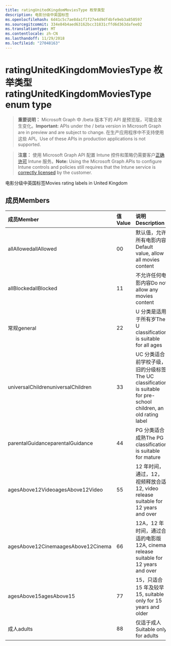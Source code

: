 ```yaml
---
title: ratingUnitedKingdomMoviesType 枚举类型
description: 电影分级中英国标签
ms.openlocfilehash: 6d41c5c7ae8da1f1f27e4d9df4bfe9eb3a850597
ms.sourcegitcommit: 334e84b4aed63162bcc31831cffd6d363dafee02
ms.translationtype: MT
ms.contentlocale: zh-CN
ms.lasthandoff: 11/29/2018
ms.locfileid: "27048163"
---
```

# <a name="ratingunitedkingdommoviestype-enum-type"></a><span data-ttu-id="2ebf0-103">ratingUnitedKingdomMoviesType 枚举类型</span><span class="sxs-lookup"><span data-stu-id="2ebf0-103">ratingUnitedKingdomMoviesType enum type</span></span>

> <span data-ttu-id="2ebf0-104">**重要说明：** Microsoft Graph 中 /beta 版本下的 API 是预览版，可能会发生变化。</span><span class="sxs-lookup"><span data-stu-id="2ebf0-104">**Important:** APIs under the / beta version in Microsoft Graph are in preview and are subject to change.</span></span> <span data-ttu-id="2ebf0-105">在生产应用程序中不支持使用这些 API。</span><span class="sxs-lookup"><span data-stu-id="2ebf0-105">Use of these APIs in production applications is not supported.</span></span>

> <span data-ttu-id="2ebf0-106">**注意：** 使用 Microsoft Graph API 配置 Intune 控件和策略仍需要客户[正确许可](https://go.microsoft.com/fwlink/?linkid=839381) Intune 服务。</span><span class="sxs-lookup"><span data-stu-id="2ebf0-106">**Note:** Using the Microsoft Graph APIs to configure Intune controls and policies still requires that the Intune service is [correctly licensed](https://go.microsoft.com/fwlink/?linkid=839381) by the customer.</span></span>

<span data-ttu-id="2ebf0-107">电影分级中英国标签</span><span class="sxs-lookup"><span data-stu-id="2ebf0-107">Movies rating labels in United Kingdom</span></span>
## <a name="members"></a><span data-ttu-id="2ebf0-108">成员</span><span class="sxs-lookup"><span data-stu-id="2ebf0-108">Members</span></span>
|<span data-ttu-id="2ebf0-109">成员</span><span class="sxs-lookup"><span data-stu-id="2ebf0-109">Member</span></span>|<span data-ttu-id="2ebf0-110">值</span><span class="sxs-lookup"><span data-stu-id="2ebf0-110">Value</span></span>|<span data-ttu-id="2ebf0-111">说明</span><span class="sxs-lookup"><span data-stu-id="2ebf0-111">Description</span></span>|
|:---|:---|:---|
|<span data-ttu-id="2ebf0-112">allAllowed</span><span class="sxs-lookup"><span data-stu-id="2ebf0-112">allAllowed</span></span>|<span data-ttu-id="2ebf0-113">0</span><span class="sxs-lookup"><span data-stu-id="2ebf0-113">0</span></span>|<span data-ttu-id="2ebf0-114">默认值，允许所有电影内容</span><span class="sxs-lookup"><span data-stu-id="2ebf0-114">Default value, allow all movies content</span></span>|
|<span data-ttu-id="2ebf0-115">allBlocked</span><span class="sxs-lookup"><span data-stu-id="2ebf0-115">allBlocked</span></span>|<span data-ttu-id="2ebf0-116">1</span><span class="sxs-lookup"><span data-stu-id="2ebf0-116">1</span></span>|<span data-ttu-id="2ebf0-117">不允许任何电影内容</span><span class="sxs-lookup"><span data-stu-id="2ebf0-117">Do not allow any movies content</span></span>|
|<span data-ttu-id="2ebf0-118">常规</span><span class="sxs-lookup"><span data-stu-id="2ebf0-118">general</span></span>|<span data-ttu-id="2ebf0-119">2</span><span class="sxs-lookup"><span data-stu-id="2ebf0-119">2</span></span>|<span data-ttu-id="2ebf0-120">U 分类是适用于所有岁</span><span class="sxs-lookup"><span data-stu-id="2ebf0-120">The U classification is suitable for all ages</span></span>|
|<span data-ttu-id="2ebf0-121">universalChildren</span><span class="sxs-lookup"><span data-stu-id="2ebf0-121">universalChildren</span></span>|<span data-ttu-id="2ebf0-122">3</span><span class="sxs-lookup"><span data-stu-id="2ebf0-122">3</span></span>|<span data-ttu-id="2ebf0-123">UC 分类适合前学校子级，旧的分级标签</span><span class="sxs-lookup"><span data-stu-id="2ebf0-123">The UC classification is suitable for pre-school children, an old rating label</span></span>|
|<span data-ttu-id="2ebf0-124">parentalGuidance</span><span class="sxs-lookup"><span data-stu-id="2ebf0-124">parentalGuidance</span></span>|<span data-ttu-id="2ebf0-125">4</span><span class="sxs-lookup"><span data-stu-id="2ebf0-125">4</span></span>|<span data-ttu-id="2ebf0-126">PG 分类适合成熟</span><span class="sxs-lookup"><span data-stu-id="2ebf0-126">The PG classification is suitable for mature</span></span>|
|<span data-ttu-id="2ebf0-127">agesAbove12Video</span><span class="sxs-lookup"><span data-stu-id="2ebf0-127">agesAbove12Video</span></span>|<span data-ttu-id="2ebf0-128">5</span><span class="sxs-lookup"><span data-stu-id="2ebf0-128">5</span></span>|<span data-ttu-id="2ebf0-129">12 年时间，通过，12，视频释放合适</span><span class="sxs-lookup"><span data-stu-id="2ebf0-129">12, video release suitable for 12 years and over</span></span>|
|<span data-ttu-id="2ebf0-130">agesAbove12Cinema</span><span class="sxs-lookup"><span data-stu-id="2ebf0-130">agesAbove12Cinema</span></span>|<span data-ttu-id="2ebf0-131">6</span><span class="sxs-lookup"><span data-stu-id="2ebf0-131">6</span></span>|<span data-ttu-id="2ebf0-132">12A，12 年时间，通过合适的电影版</span><span class="sxs-lookup"><span data-stu-id="2ebf0-132">12A, cinema release suitable for 12 years and over</span></span>|
|<span data-ttu-id="2ebf0-133">agesAbove15</span><span class="sxs-lookup"><span data-stu-id="2ebf0-133">agesAbove15</span></span>|<span data-ttu-id="2ebf0-134">7</span><span class="sxs-lookup"><span data-stu-id="2ebf0-134">7</span></span>|<span data-ttu-id="2ebf0-135">15，只适合 15 年及较早</span><span class="sxs-lookup"><span data-stu-id="2ebf0-135">15, suitable only for 15 years and older</span></span>|
|<span data-ttu-id="2ebf0-136">成人</span><span class="sxs-lookup"><span data-stu-id="2ebf0-136">adults</span></span>|<span data-ttu-id="2ebf0-137">8</span><span class="sxs-lookup"><span data-stu-id="2ebf0-137">8</span></span>|<span data-ttu-id="2ebf0-138">仅适于成人</span><span class="sxs-lookup"><span data-stu-id="2ebf0-138">Suitable only for adults</span></span>|






